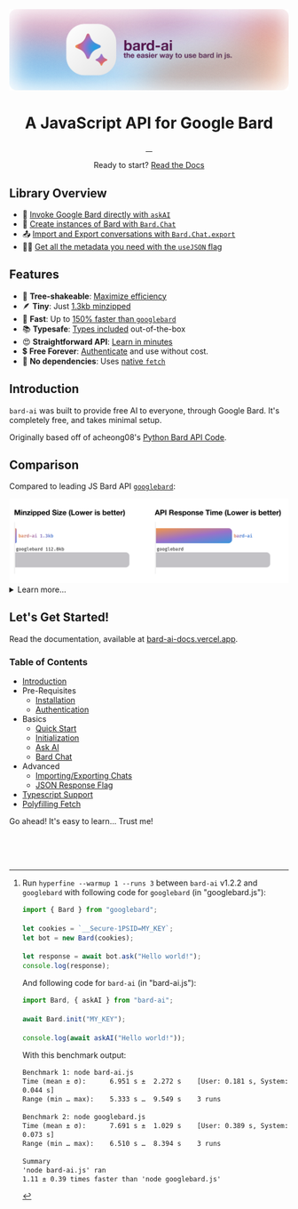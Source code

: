 <picture>

  <source media="(prefers-color-scheme: dark)" srcset="./assets/banner@dark.svg">
  <source media="(prefers-color-scheme: light)" srcset="./assets/banner@light.svg">
  <img alt="EvanZhouDev Banner" src="./assets/banner@light.svg">
</picture>
<h1 align="center">
    A JavaScript API for Google Bard
</h1>
<p align="center">
  <a aria-label="NPM Version" href="https://www.npmjs.com/package/bard-ai">
    <img alt="" src="https://img.shields.io/npm/v/bard-ai.svg?label=NPM&logo=npm&style=for-the-badge&color=F2984A&logoColor=white">
  </a>
  <a aria-label="NPM Download Count" href="https://www.npmjs.com/package/bard-ai">
    <img alt="" src="https://img.shields.io/npm/dt/bard-ai?label=Downloads&style=for-the-badge&color=D2667B">
  </a>
  <a aria-label="bard-ai Size" href="https://www.npmjs.com/package/bard-ai">
    <img alt="" src="https://img.shields.io/bundlephobia/minzip/bard-ai?style=for-the-badge&color=8B77CD">
  </a>
  <a aria-label="Join the community on Slack" href="https://join.slack.com/t/bard-aiworkspace/shared_invite/zt-1y1g3570m-Hx_N3IShMYBMkR6jpRyRjw">
    <img alt="" src="https://img.shields.io/badge/Slack-339AE0?style=for-the-badge&logo=slack&logoColor=white&label=Community">
  </a>
</p>
<p align="center">
  Ready to start? <a href="https://bard-ai-docs.vercel.app">Read the Docs</a>
</p>

## Library Overview

-   🤖 [Invoke Google Bard directly with `askAI`](https://bard-ai-docs.vercel.app/basics/askAI)
-   🔄 [Create instances of Bard with `Bard.Chat`](https://bard-ai-docs.vercel.app/basics/chat)
-   📤 [Import and Export conversations with `Bard.Chat.export`](https://bard-ai-docs.vercel.app/advanced/importExportChat)
-   🧑‍💻 [Get all the metadata you need with the `useJSON` flag](https://bard-ai-docs.vercel.app/advanced/useJSON)

## Features

-   🌳 **Tree-shakeable**: [Maximize efficiency](https://bundlephobia.com/package/bard-ai@1.2.2)
-   🪶 **Tiny**: Just [1.3kb minzipped](#size)
-   🚀 **Fast**: Up to [150% faster than `googlebard`](#speed)
-   📚 **Typesafe**: [Types included](https://bard-ai-docs.vercel.app/typescript) out-of-the-box
-   😍 **Straightforward API**: [Learn in minutes](https://bard-ai-docs.vercel.app/)
-   💲 **Free Forever**: [Authenticate](https://bard-ai-docs.vercel.app/prerequisites/authentication) and use without cost.
-   💨 **No dependencies**: Uses [native `fetch`](https://bard-ai-docs.vercel.app/fetch)

## Introduction

`bard-ai` was built to provide free AI to everyone, through Google Bard.
It's completely free, and takes minimal setup.

Originally based off of acheong08's [Python Bard API Code](https://github.com/acheong08/Bard).

## Comparison

Compared to leading JS Bard API [`googlebard`](https://github.com/PawanOsman/GoogleBard):

<picture>

  <source media="(prefers-color-scheme: dark)" srcset="./assets/compare@dark.svg">
  <source media="(prefers-color-scheme: light)" srcset="./assets/compare@light.svg">
  <img alt="bard-ai Compared to GoogleBard" src="./assets/compare@light.svg">
</picture>

<details>
<summary>Learn more...</summary>
<br/>

Currently, the most popular JavaScript Bard is [GoogleBard by PawanOsman](https://github.com/PawanOsman/GoogleBard).
However, there are 3 main reasons why `bard-ai` is superior:

#### Size

After being minified and gzipped, `bard-ai` is 1.3KB, while `google-bard` is 112.8KB (checked with [Bundlephobia](https://bundlephobia.com/)). That makes `bard-ai` ~99% smaller!

#### Speed

This library is up to 150% faster, as tested with `hyperfine --warmup 1 --runs 3` between `bard-ai` and `googlebard`[^1].

#### API

`googlebard` overcomplicates many things, including importing the cookies to importing and exporting conversations. `bard-ai` has been built to make it simple and easy to use.

</details>

[^1]:
    Run `hyperfine --warmup 1 --runs 3` between `bard-ai` v1.2.2 and `googlebard` with following code for `googlebard` (in "googlebard.js"):

    ```javascript
    import { Bard } from "googlebard";

    let cookies = `__Secure-1PSID=MY_KEY`;
    let bot = new Bard(cookies);

    let response = await bot.ask("Hello world!");
    console.log(response);
    ```

    And following code for `bard-ai` (in "bard-ai.js"):

    ```javascript
    import Bard, { askAI } from "bard-ai";

    await Bard.init("MY_KEY");

    console.log(await askAI("Hello world!"));
    ```

    With this benchmark output:

    ```
    Benchmark 1: node bard-ai.js
    Time (mean ± σ):      6.951 s ±  2.272 s    [User: 0.181 s, System: 0.044 s]
    Range (min … max):    5.333 s …  9.549 s    3 runs

    Benchmark 2: node googlebard.js
    Time (mean ± σ):      7.691 s ±  1.029 s    [User: 0.389 s, System: 0.073 s]
    Range (min … max):    6.510 s …  8.394 s    3 runs

    Summary
    'node bard-ai.js' ran
    1.11 ± 0.39 times faster than 'node googlebard.js'
    ```

## Let's Get Started!

Read the documentation, available at [bard-ai-docs.vercel.app](https://bard-ai-docs.vercel.app/).

### Table of Contents

-   [Introduction](https://bard-ai-docs.vercel.app/)
-   Pre-Requisites
    -   [Installation](https://bard-ai-docs.vercel.app/prerequisites/installation)
    -   [Authentication](https://bard-ai-docs.vercel.app/prerequisites/authentication)
-   Basics
    -   [Quick Start](https://bard-ai-docs.vercel.app/basics/quickstart)
    -   [Initialization](https://bard-ai-docs.vercel.app/basics/initialization)
    -   [Ask AI](https://bard-ai-docs.vercel.app/basics/askAI)
    -   [Bard Chat](https://bard-ai-docs.vercel.app/basics/chat)
-   Advanced
    -   [Importing/Exporting Chats](https://bard-ai-docs.vercel.app/advanced/importExportChat)
    -   [JSON Response Flag](https://bard-ai-docs.vercel.app/advanced/useJSON)
-   [Typescript Support](https://bard-ai-docs.vercel.app/typescript)
-   [Polyfilling Fetch](https://bard-ai-docs.vercel.app/fetch)

Go ahead! It's easy to learn... Trust me!

<br/>
<br/>
<br/>
